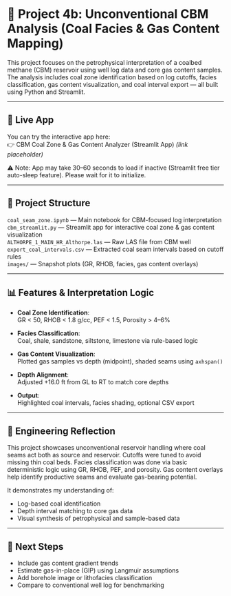 # 🧱 Project 4b: Unconventional CBM Analysis (Coal Facies & Gas Content Mapping)

This project focuses on the petrophysical interpretation of a coalbed methane (CBM) reservoir using well log data and core gas content samples. The analysis includes coal zone identification based on log cutoffs, facies classification, gas content visualization, and coal interval export — all built using Python and Streamlit.

---

## 🔗 Live App  
You can try the interactive app here:  
👉 CBM Coal Zone & Gas Content Analyzer (Streamlit App) *(link placeholder)*

⚠️ Note: App may take 30–60 seconds to load if inactive (Streamlit free tier auto-sleep feature). Please wait for it to initialize.

---

## 📂 Project Structure  
`coal_seam_zone.ipynb` — Main notebook for CBM-focused log interpretation  
`cbm_streamlit.py` — Streamlit app for interactive coal zone & gas content visualization  
`ALTHORPE_1_MAIN_HR_Althorpe.las` — Raw LAS file from CBM well  
`export_coal_intervals.csv` — Extracted coal seam intervals based on cutoff rules  
`images/` — Snapshot plots (GR, RHOB, facies, gas content overlays)

---

## 📊 Features & Interpretation Logic

- **Coal Zone Identification**:  
  GR < 50, RHOB < 1.8 g/cc, PEF < 1.5, Porosity > 4–6%
  
- **Facies Classification**:  
  Coal, shale, sandstone, siltstone, limestone via rule-based logic

- **Gas Content Visualization**:  
  Plotted gas samples vs depth (midpoint), shaded seams using `axhspan()`

- **Depth Alignment**:  
  Adjusted +16.0 ft from GL to RT to match core depths

- **Output**:  
  Highlighted coal intervals, facies shading, optional CSV export

---

## 🧠 Engineering Reflection

This project showcases unconventional reservoir handling where coal seams act both as source and reservoir. Cutoffs were tuned to avoid missing thin coal beds. Facies classification was done via basic deterministic logic using GR, RHOB, PEF, and porosity. Gas content overlays help identify productive seams and evaluate gas-bearing potential.

It demonstrates my understanding of:
- Log-based coal identification
- Depth interval matching to core gas data
- Visual synthesis of petrophysical and sample-based data

---

## 🚀 Next Steps

- Include gas content gradient trends
- Estimate gas-in-place (GIP) using Langmuir assumptions
- Add borehole image or lithofacies classification
- Compare to conventional well log for benchmarking
